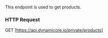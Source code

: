 This endpoint is used to get products.
### HTTP Request

GET [https://api.dynamicore.io/private/products]